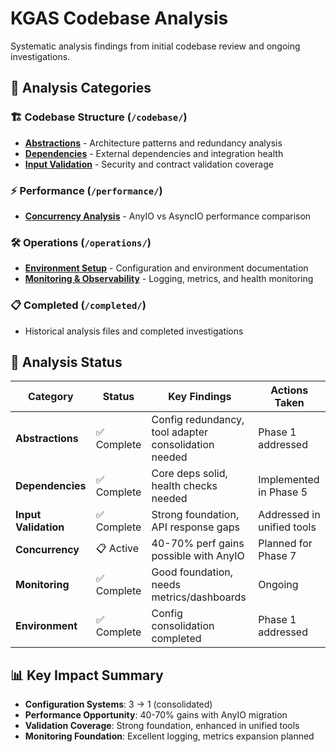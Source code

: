 # KGAS Codebase Analysis

Systematic analysis findings from initial codebase review and ongoing investigations.

## 📁 Analysis Categories

### 🏗️ Codebase Structure (`/codebase/`)
- **[Abstractions](./codebase/abstractions.md)** - Architecture patterns and redundancy analysis
- **[Dependencies](./codebase/dependencies.md)** - External dependencies and integration health
- **[Input Validation](./codebase/input-validation.md)** - Security and contract validation coverage

### ⚡ Performance (`/performance/`)
- **[Concurrency Analysis](./performance/concurrency-anyio-vs-asyncio.md)** - AnyIO vs AsyncIO performance comparison

### 🛠️ Operations (`/operations/`)
- **[Environment Setup](./operations/env-setup.md)** - Configuration and environment documentation
- **[Monitoring & Observability](./operations/monitoring-observability.md)** - Logging, metrics, and health monitoring

### 📋 Completed (`/completed/`)
- Historical analysis files and completed investigations

## 🔄 Analysis Status

| Category | Status | Key Findings | Actions Taken |
|----------|--------|--------------|---------------|
| **Abstractions** | ✅ Complete | Config redundancy, tool adapter consolidation needed | Phase 1 addressed |
| **Dependencies** | ✅ Complete | Core deps solid, health checks needed | Implemented in Phase 5 |
| **Input Validation** | ✅ Complete | Strong foundation, API response gaps | Addressed in unified tools |
| **Concurrency** | 📋 Active | 40-70% perf gains possible with AnyIO | Planned for Phase 7 |
| **Monitoring** | ✅ Complete | Good foundation, needs metrics/dashboards | Ongoing |
| **Environment** | ✅ Complete | Config consolidation completed | Phase 1 addressed |

## 📊 Key Impact Summary

- **Configuration Systems**: 3 → 1 (consolidated)
- **Performance Opportunity**: 40-70% gains with AnyIO migration
- **Validation Coverage**: Strong foundation, enhanced in unified tools
- **Monitoring Foundation**: Excellent logging, metrics expansion planned 